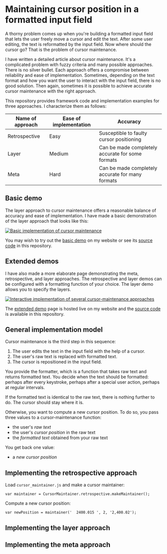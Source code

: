 # Maintaining cursor position in a formatted input field

A thorny problem comes up when you're building a formatted input field
that lets the user freely move a cursor and edit the text. After some
user editing, the text is reformatted by the input field. Now where
should the cursor go? That is the problem of cursor maintenance.

I have written a detailed article about cursor maintenance. It's
a complicated problem with fuzzy criteria and many possible
approaches. There is no silver bullet. Each approach offers a compromise
between reliability and ease of implementation. Sometimes, depending
on the text format and how you want the user to interact with the input
field, there is no good solution. Then again, sometimes it is possible
to achieve accurate cursor maintenance with the right approach.

This repository provides framework code and implementation examples for
three approaches. I characterize them as follows:

Name of approach  |  Ease of implementation  |  Accuracy
---|---|---
Retrospective  |  Easy  |  Susceptible to faulty cursor positioning
Layer  |  Medium  |  Can be made completely accurate for some formats
Meta  |  Hard  |  Can be made completely accurate for many formats


## Basic demo

The layer approach to cursor maintenance offers a reasonable balance of
accuracy and ease of implementation. I have made a basic demonstration
of the layer approach that looks like this:

[![Basic implementation of cursor
maintenance](https://github.com/michaellaszlo/maintaining-cursor-position/blob/master/screenshots/basic_demo.png)](http://michaellaszlo.com/maintaining-cursor-position/basic-demo/)

You may wish to try out the [basic demo](http://michaellaszlo.com/maintaining-cursor-position/basic-demo/)
on my website or see its [source code](https://github.com/michaellaszlo/maintaining-cursor-position/tree/master/basic_demo) in this repository.


## Extended demos

I have also made a more elaborate page demonstrating the meta,
retrospective, and layer approaches. The retrospective and layer demos
can be configured with a formatting function of your choice. The layer
demo allows you to specify the layers.


[![Interactive implementation of several cursor-maintenance
approaches](https://github.com/michaellaszlo/maintaining-cursor-position/blob/master/screenshots/extended_demo.png)](http://michaellaszlo.com/maintaining-cursor-position/extended-demo/)

The [extended demo](http://michaellaszlo.com/maintaining-cursor-position/extended-demo/) page is hosted live on my website and the
[source code](https://github.com/michaellaszlo/maintaining-cursor-position/tree/master/extended_demo) is available in this repository.


## General implementation model

Cursor maintenance is the third step in this sequence:

1. The user edits the text in the input field with the help of a cursor.
1. The user's raw text is replaced with formatted text.
1. The cursor is repositioned in the input field.

You provide the formatter, which is a function that takes raw text and
returns formatted text. You decide when the text should be formatted:
perhaps after every keystroke, perhaps after a special user action,
perhaps at regular intervals.

If the formatted text is identical to the raw text, there is nothing
further to do. The cursor should stay where it is.

Otherwise, you want to compute a new cursor position. To do so, you pass
three values to a cursor-maintenance function:

- the user's _raw text_
- the user's _cursor position_ in the raw text
- the _formatted text_ obtained from your raw text

You get back one value:

- a _new cursor position_




## Implementing the retrospective approach

Load `cursor_maintainer.js` and make a cursor maintainer:

```
var maintainer = CursorMaintainer.retrospective.makeMaintainer();
```

Compute a new cursor position:

```
var newPosition = maintainer('  2400.015 ', 2, '2,400.02');
```


## Implementing the layer approach


## Implementing the meta approach


